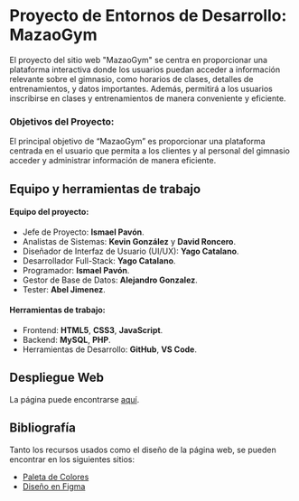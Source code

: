 # Proyecto de Entornos de Desarrollo: MazaoGym

  El proyecto del sitio web "MazaoGym" se centra en proporcionar una plataforma interactiva donde los usuarios puedan acceder a información relevante sobre el gimnasio, como horarios de clases, detalles de entrenamientos, y datos importantes. Además, permitirá a los usuarios inscribirse en clases y entrenamientos de manera conveniente y eficiente.

### Objetivos del Proyecto:

  El principal objetivo de “MazaoGym” es proporcionar una plataforma centrada en el usuario que permita a los clientes y al personal del gimnasio acceder y administrar información de manera eficiente. 

## Equipo y herramientas de trabajo

 #### Equipo del proyecto:

- Jefe de Proyecto: **Ismael Pavón**.
- Analistas de Sistemas: **Kevin González** y **David Roncero**.
- Diseñador de Interfaz de Usuario (UI/UX): **Yago Catalano**.
- Desarrollador Full-Stack: **Yago Catalano**. 
- Programador: **Ismael Pavón**.
- Gestor de Base de Datos: **Alejandro Gonzalez**.
- Tester: **Abel Jimenez**.

 #### Herramientas de trabajo:

- Frontend: **HTML5**, **CSS3**, **JavaScript**.
- Backend: **MySQL**, **PHP**.
- Herramientas de Desarrollo: **GitHub**, **VS Code**.


## Despliegue Web

  La página puede encontrarse [aquí](http://mazaogym.kesug.com/Web/index.php).

## Bibliografía

Tanto los recursos usados como el diseño de la página web, se pueden encontrar en los siguientes sitios:

- [Paleta de Colores](https://coolors.co/user/palettes/66158d1859d823000be4ec66)
- [Diseño en Figma](https://www.figma.com/file/5QbTxRBoVqwzPj2uRpu9bE/MazaoGym?type=design&node-id=0%3A1&mode=design&t=Gb68wKC2VGZGkSvs-1)
